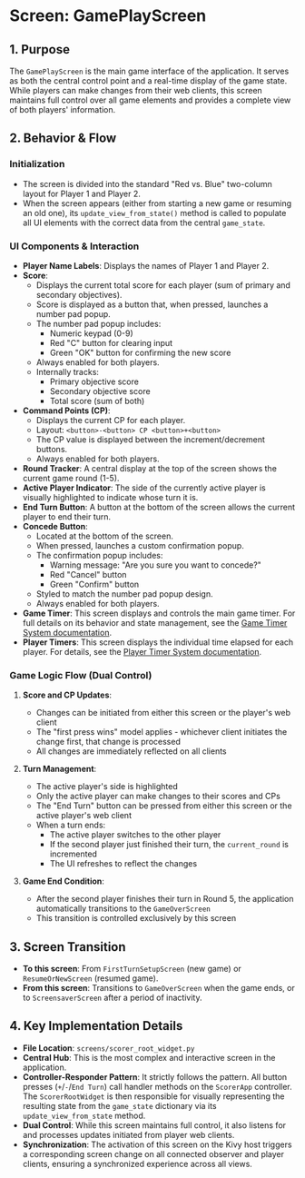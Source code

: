 # Screen: GamePlayScreen

## 1. Purpose

The `GamePlayScreen` is the main game interface of the application. It serves as both the central control point and a real-time display of the game state. While players can make changes from their web clients, this screen maintains full control over all game elements and provides a complete view of both players' information.

## 2. Behavior & Flow

### Initialization

- The screen is divided into the standard "Red vs. Blue" two-column layout for Player 1 and Player 2.
- When the screen appears (either from starting a new game or resuming an old one), its `update_view_from_state()` method is called to populate all UI elements with the correct data from the central `game_state`.

### UI Components & Interaction

- **Player Name Labels**: Displays the names of Player 1 and Player 2.
- **Score**:
  - Displays the current total score for each player (sum of primary and secondary objectives).
  - Score is displayed as a button that, when pressed, launches a number pad popup.
  - The number pad popup includes:
    - Numeric keypad (0-9)
    - Red "C" button for clearing input
    - Green "OK" button for confirming the new score
  - Always enabled for both players.
  - Internally tracks:
    - Primary objective score
    - Secondary objective score
    - Total score (sum of both)
- **Command Points (CP)**:
  - Displays the current CP for each player.
  - Layout: `<button>-<button> CP <button>+<button>`
  - The CP value is displayed between the increment/decrement buttons.
  - Always enabled for both players.
- **Round Tracker**: A central display at the top of the screen shows the current game round (1-5).
- **Active Player Indicator**: The side of the currently active player is visually highlighted to indicate whose turn it is.
- **End Turn Button**: A button at the bottom of the screen allows the current player to end their turn.
- **Concede Button**:
  - Located at the bottom of the screen.
  - When pressed, launches a custom confirmation popup.
  - The confirmation popup includes:
    - Warning message: "Are you sure you want to concede?"
    - Red "Cancel" button
    - Green "Confirm" button
  - Styled to match the number pad popup design.
  - Always enabled for both players.
- **Game Timer**: This screen displays and controls the main game timer. For full details on its behavior and state management, see the [Game Timer System documentation](../../game_timer.md).
- **Player Timers**: This screen displays the individual time elapsed for each player. For details, see the [Player Timer System documentation](../../player_timer.md).

### Game Logic Flow (Dual Control)

1. **Score and CP Updates**:

   - Changes can be initiated from either this screen or the player's web client
   - The "first press wins" model applies - whichever client initiates the change first, that change is processed
   - All changes are immediately reflected on all clients

2. **Turn Management**:

   - The active player's side is highlighted
   - Only the active player can make changes to their scores and CPs
   - The "End Turn" button can be pressed from either this screen or the active player's web client
   - When a turn ends:
     - The active player switches to the other player
     - If the second player just finished their turn, the `current_round` is incremented
     - The UI refreshes to reflect the changes

3. **Game End Condition**:
   - After the second player finishes their turn in Round 5, the application automatically transitions to the `GameOverScreen`
   - This transition is controlled exclusively by this screen

## 3. Screen Transition

- **To this screen**: From `FirstTurnSetupScreen` (new game) or `ResumeOrNewScreen` (resumed game).
- **From this screen**: Transitions to `GameOverScreen` when the game ends, or to `ScreensaverScreen` after a period of inactivity.

## 4. Key Implementation Details

- **File Location**: `screens/scorer_root_widget.py`
- **Central Hub**: This is the most complex and interactive screen in the application.
- **Controller-Responder Pattern**: It strictly follows the pattern. All button presses (`+`/`-`/`End Turn`) call handler methods on the `ScorerApp` controller. The `ScorerRootWidget` is then responsible for visually representing the resulting state from the `game_state` dictionary via its `update_view_from_state` method.
- **Dual Control**: While this screen maintains full control, it also listens for and processes updates initiated from player web clients.
- **Synchronization**: The activation of this screen on the Kivy host triggers a corresponding screen change on all connected observer and player clients, ensuring a synchronized experience across all views.
